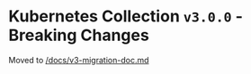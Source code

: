 # Kubernetes Collection `v3.0.0` - Breaking Changes

Moved to [/docs/v3-migration-doc.md](/docs/v3-migration-doc.md)
